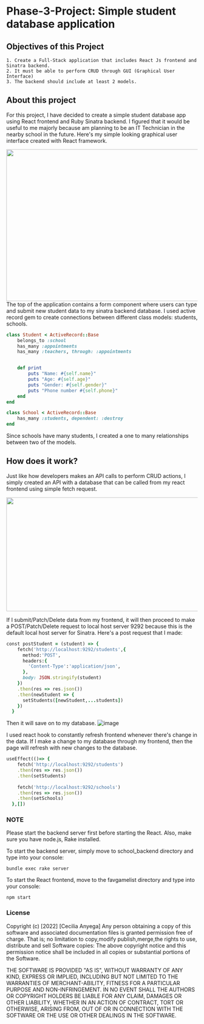 # Phase-3-Project: Simple student database application
 
 ## Objectives of this Project
    1. Create a Full-Stack application that includes React Js frontend and Sinatra backend.
    2. It must be able to perform CRUD through GUI (Graphical User Interface)
    3. The backend should include at least 2 models.

## About this project
For this project, I have decided to create a simple student database app using React frontend and Ruby Sinatra backend.
I figured that it would be useful to me majorly because am planning to be an IT Technician in the nearby school in the future.
Here's my simple looking graphical user interface created with React framework.
<div align="center">
<img src="https://user-images.githubusercontent.com/64029918/158064332-a01d89a8-c376-400b-b827-bddddc1583a7.png" width="600" height="400">
</div>
The top of the application contains a form component where users can type and submit new student data to my sinatra backend database.
I used active record gem to create connections between different class models: students, schools.

```Ruby
class Student < ActiveRecord::Base
    belongs_to :school
    has_many :appointments
    has_many :teachers, through: :appointments


    def print 
        puts "Name: #{self.name}"
        puts "Age: #{self.age}"
        puts "Gender: #{self.gender}"
        puts "Phone number #{self.phone}"
    end 
end
```

```Ruby
class School < ActiveRecord::Base
    has_many :students, dependent: :destroy      
end
```

Since schools have many students, I created a one to many relationships between two of the models.

## How does it work?
Just like how developers makes an API calls to perform CRUD actions, I simply created an API with a database that can be called from my react frontend using simple fetch request.

<div align="center">
<img src="https://user-images.githubusercontent.com/64029918/158064844-fea045f7-87e4-4b5a-849b-49c151971ea7.png" width="600" height="300">
</div>

If I submit/Patch/Delete data from my frontend, it will then proceed to make a POST/Patch/Delete request to local host server 9292 because this is the default local host server for Sinatra.
Here's a post request that I made:
```Ruby
const postStudent = (student) => {
    fetch('http://localhost:9292/students',{
      method:'POST',
      headers:{
        'Content-Type':'application/json',
      },
      body: JSON.stringify(student)
    })
    .then(res => res.json())
    .then(newStudent => {
      setStudents([newStudent,...students])
    })
  }
```
Then it will save on to my database.
![image](https://user-images.githubusercontent.com/64029918/158065240-63184715-3cd7-4f50-a5b4-44ed49699cf8.png)

I used react hook to constantly refresh frontend whenever there's change in the data. If I make a change to my database through my frontend, then the page will refresh with new changes to the database.
```Ruby
useEffect(()=> {
    fetch('http://localhost:9292/students')
    .then(res => res.json())
    .then(setStudents)
    
    fetch('http://localhost:9292/schools')
    .then(res => res.json())
    .then(setSchools)
  },[])
```

### NOTE
Please start the backend server first before starting the React. Also, make sure you have node.js, Rake installed.

To start the backend server, simply move to school_backend directory and type into your console:
```Console
bundle exec rake server
```
To start the React frontend, move to the favgamelist directory and type into your console:
```Console
npm start
```

### License
Copyright (c) [2022] [Cecilia Anyega] Any person obtaining a copy of this software and associated documentation files is granted permission free of charge. That is; no limitation to copy,modify publish,merge,the rights to use, distribute and sell Software copies: The above copyright notice and this permission notice shall be included in all copies or substantial portions of the Software.

THE SOFTWARE IS PROVIDED "AS IS", WITHOUT WARRANTY OF ANY KIND, EXPRESS OR IMPLIED, INCLUDING BUT NOT LIMITED TO THE WARRANTIES OF MERCHANT-ABILITY, FITNESS FOR A PARTICULAR PURPOSE AND NON-INFRINGEMENT. IN NO EVENT SHALL THE AUTHORS OR COPYRIGHT HOLDERS BE LIABLE FOR ANY CLAIM, DAMAGES OR OTHER LIABILITY, WHETHER IN AN ACTION OF CONTRACT, TORT OR OTHERWISE, ARISING FROM, OUT OF OR IN CONNECTION WITH THE SOFTWARE OR THE USE OR OTHER DEALINGS IN THE SOFTWARE.

